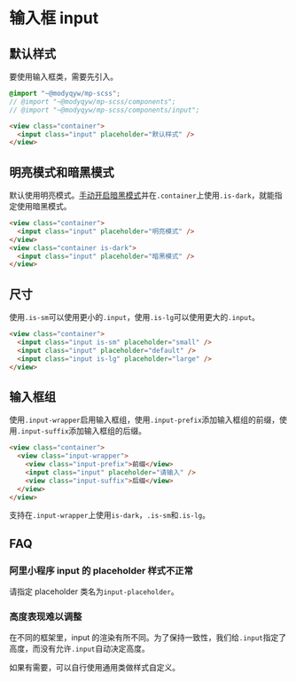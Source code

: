 # 输入框 input

## 默认样式

要使用输入框类，需要先引入。

```scss
@import "~@modyqyw/mp-scss";
// @import "~@modyqyw/mp-scss/components";
// @import "~@modyqyw/mp-scss/components/input";
```

```html
<view class="container">
  <input class="input" placeholder="默认样式" />
</view>
```

## 明亮模式和暗黑模式

默认使用明亮模式。[手动开启暗黑模式](../advance/README.md#明亮模式和暗黑模式)并在`.container`上使用`.is-dark`，就能指定使用暗黑模式。

```html
<view class="container">
  <input class="input" placeholder="明亮模式" />
</view>
<view class="container is-dark">
  <input class="input" placeholder="暗黑模式" />
</view>
```

## 尺寸

使用`.is-sm`可以使用更小的`.input`，使用`.is-lg`可以使用更大的`.input`。

```html
<view class="container">
  <input class="input is-sm" placeholder="small" />
  <input class="input" placeholder="default" />
  <input class="input is-lg" placeholder="large" />
</view>
```

## 输入框组

使用`.input-wrapper`启用输入框组，使用`.input-prefix`添加输入框组的前缀，使用`.input-suffix`添加输入框组的后缀。

```html
<view class="container">
  <view class="input-wrapper">
    <view class="input-prefix">前缀</view>
    <input class="input" placeholder="请输入" />
    <view class="input-suffix">后缀</view>
  </view>
</view>
```

支持在`.input-wrapper`上使用`is-dark`，`.is-sm`和`.is-lg`。

## FAQ

### 阿里小程序 input 的 placeholder 样式不正常

请指定 placeholder 类名为`input-placeholder`。

### 高度表现难以调整

在不同的框架里，input 的渲染有所不同。为了保持一致性，我们给`.input`指定了高度，而没有允许`.input`自动决定高度。

如果有需要，可以自行使用通用类做样式自定义。
